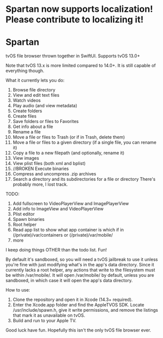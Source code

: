 # Spartan now supports localization! Please contribute to localizing it!

# Spartan
tvOS file browser thrown together in SwiftUI. Supports tvOS 13.0+

Note that tvOS 13.x is more limited compared to 14.0+. It is still capable of everything though.

What it currently lets you do:

1. Browse file directory
2. View and edit text files
3. Watch videos
4. Play audio (and view metadata)
5. Create folders
6. Create files
7. Save folders or files to Favorites
8. Get info about a file
9. Rename a file
10. Move a file or files to Trash (or if in Trash, delete them)
11. Move a file or files to a given directory (if a single file, you can rename it)
12. Copy a file to a new filepath (and optionally, rename it)
13. View images
14. View plist files (both xml and bplist)
15. //BROKEN Execute binaries
16. Compress and uncompress .zip archives
17. Search a directory and its subdirectories for a file or directory
There's probably more, I lost track.

TODO:
1. Add fullscreen to VideoPlayerView and ImagePlayerView
2. Add info to ImageView and VideoPlayerView
3. Plist editor
4. Spawn binaries
5. Root helper
6. Read app list to show what app container is which if in (/private)/var/containers or (/private)/var/mobile/
7. more

I keep doing things OTHER than the todo list. Fun!

By default it's sandboxed, so you will need a tvOS jailbreak to use it unless you're fine with just modifying what's in the app's data directory. Since it currently lacks a root helper, any actions that write to the filesystem must be within /var/mobile/.
It will open /var/mobile/ by default, unless you are sandboxed, in which case it will open the app's data directory.

How to use:
1. Clone the repository and open it in Xcode (14.3+ required).
2. Enter the Xcode.app folder and find the AppleTVOS SDK. Locate /usr/include/spawn.h, give it write permissions, and remove the listings that mark it as unavailable on tvOS.
3. Build and run to your Apple TV.

Good luck have fun. Hopefully this isn't the only tvOS file browser ever.
